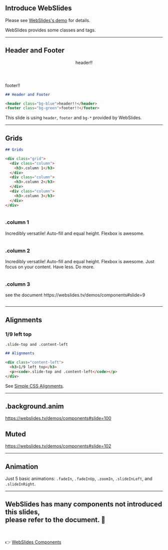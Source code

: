 <!-- sectionTitle: Introduce WebSlides -->

## Introduce WebSlides

Please see [WebSlides's demo](https://webslides.tv/demos/components#slide=5) for details.

WebSlides provides some classes and tags.

---

## Header and Footer

<header class="bg-blue">header!!</header>
<footer class="bg-green">footer!!</footer>

```markdown
## Header and Footer

<header class="bg-blue">header!!</header>
<footer class="bg-green">footer!!</footer>
```

This slide is using `header`, `footer` and `bg-*` provided by WebSlides.

---

## Grids

```markdown
## Grids

<div class="grid">
  <div class="column">
    <h3>.column 1</h3>
  </div>
  <div class="column">
    <h3>.column 2</h3>
  </div>
  <div class="column">
    <h3>.column 3</h3>
  </div>
</div>
```

<div class="grid">
  <div class="column">
    <h3>.column 1</h3>
    <p>Incredibly versatile! Auto-fill and equal height. Flexbox is awesome.</p>
  </div>
  <div class="column">
    <h3>.column 2</h3>
    <p>Incredibly versatile! Auto-fill and equal height. Flexbox is awesome. Just focus on your content. Have less. Do more.</p>
  </div>
  <div class="column">
    <h3>.column 3</h3>
    <p>see the document https://webslides.tv/demos/components#slide=9</p>
  </div>
</div>

---

## Alignments

<div class="content-left">
  <h3>1/9 left top</h3>
  <p><code>.slide-top and .content-left</code></p>
</div>

```markdown
## Alignments

<div class="content-left">
  <h3>1/9 left top</h3>
  <p><code>.slide-top and .content-left</code></p>
</div>
```

See [Simple CSS Alignments](https://webslides.tv/demos/components#slide=14).

---

## .background.anim

https://webslides.tv/demos/components#slide=100

## Muted

https://webslides.tv/demos/components#slide=102

---

<h2 class="zoomIn">Animation</h2>

Just 5 basic animations: `.fadeIn`, `.fadeInUp`, `.zoomIn`, `.slideInLeft`, and `.slideInRight`.

---

## WebSlides has many components not introduced this slides, <br />please refer to the document. 🙏

<br />

👉 [WebSlides Components](https://webslides.tv/demos/components#slide=2)

